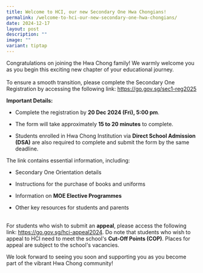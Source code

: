 ```yaml
---
title: Welcome to HCI, our new Secondary One Hwa Chongians!
permalink: /welcome-to-hci-our-new-secondary-one-hwa-chongians/
date: 2024-12-17
layout: post
description: ""
image: ""
variant: tiptap
---
```

<p>Congratulations on joining the Hwa Chong family! We warmly welcome you
as you begin this exciting new chapter of your educational journey.
<br>
<br>To ensure a smooth transition, please complete the Secondary One Registration
by accessing the following link:&nbsp;<a href="https://go.gov.sg/sec1-reg2025" rel="noopener noreferrer nofollow" target="_blank">https://go.gov.sg/sec1-reg2025</a>
</p>
<p><strong>Important Details:</strong>
<br>
</p>
<ul data-tight="true" class="tight">
<li>
<p>Complete the registration by <strong>20 Dec 2024 (Fri), 5:00 pm</strong>.</p>
</li>
<li>
<p>The form will take approximately <strong>15 to 20 minutes</strong> to complete.</p>
</li>
<li>
<p>Students enrolled in Hwa Chong Institution via <strong>Direct School Admission (DSA)</strong> are
also required to complete and submit the form by the same deadline.</p>
</li>
</ul>
<p>The link contains essential information, including:</p>
<ul data-tight="true" class="tight">
<li>
<p>Secondary One Orientation details</p>
</li>
<li>
<p>Instructions for the purchase of books and uniforms</p>
</li>
<li>
<p>Information on <strong>MOE Elective Programmes</strong>
</p>
</li>
<li>
<p>Other key resources for students and parents</p>
</li>
</ul>
<p>
<br>For students who wish to submit an <strong>appeal</strong>, please access
the following link: <a href="https://go.gov.sg/sec1-reg-2025" rel="noopener noreferrer nofollow" target="_blank">https://go.gov.sg/hci-appeal2024</a>.
Do note that students who wish to appeal to HCI need to meet the school's <strong>Cut-Off Points (COP)</strong>.
Places for appeal are subject to the school's vacancies.
<br>
</p>
<p>We look forward to seeing you soon and supporting you as you become part
of the vibrant Hwa Chong community!</p>
<p></p>